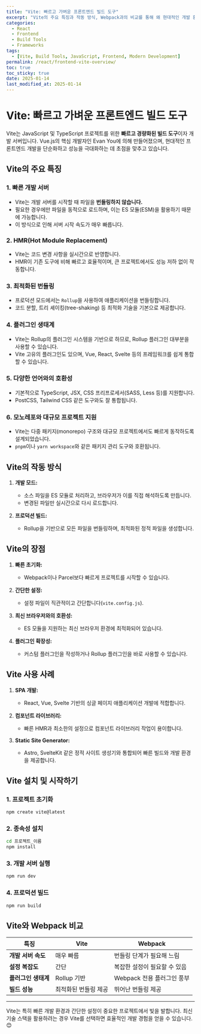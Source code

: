 ```yaml
---
title: "Vite: 빠르고 가벼운 프론트엔드 빌드 도구"
excerpt: "Vite의 주요 특징과 작동 방식, Webpack과의 비교를 통해 왜 현대적인 개발 환경에서 Vite가 각광받고 있는지 알아봅니다."
categories:
  - React
  - Frontend
  - Build Tools
  - Frameworks
tags:
  - [Vite, Build Tools, JavaScript, Frontend, Modern Development]
permalink: /react/frontend-vite-overview/
toc: true
toc_sticky: true
date: 2025-01-14
last_modified_at: 2025-01-14
---
```


# Vite: 빠르고 가벼운 프론트엔드 빌드 도구

Vite는 JavaScript 및 TypeScript 프로젝트를 위한 **빠르고 경량화된 빌드 도구**이자 개발 서버입니다. Vue.js의 핵심 개발자인 Evan You에 의해 만들어졌으며, 현대적인 프론트엔드 개발을 단순화하고 성능을 극대화하는 데 초점을 맞추고 있습니다.

## Vite의 주요 특징

### 1. 빠른 개발 서버
- Vite는 개발 서버를 시작할 때 파일을 **번들링하지 않습니다.**
- 필요한 경우에만 파일을 동적으로 로드하며, 이는 ES 모듈(ESM)을 활용하기 때문에 가능합니다.
- 이 방식으로 인해 서버 시작 속도가 매우 빠릅니다.

### 2. HMR(Hot Module Replacement)
- Vite는 코드 변경 사항을 실시간으로 반영합니다.
- HMR이 기존 도구에 비해 빠르고 효율적이며, 큰 프로젝트에서도 성능 저하 없이 작동합니다.

### 3. 최적화된 번들링
- 프로덕션 모드에서는 `Rollup`을 사용하여 애플리케이션을 번들링합니다.
- 코드 분할, 트리 셰이킹(tree-shaking) 등 최적화 기술을 기본으로 제공합니다.

### 4. 플러그인 생태계
- Vite는 Rollup의 플러그인 시스템을 기반으로 하므로, Rollup 플러그인 대부분을 사용할 수 있습니다.
- Vite 고유의 플러그인도 있으며, Vue, React, Svelte 등의 프레임워크를 쉽게 통합할 수 있습니다.

### 5. 다양한 언어와의 호환성
- 기본적으로 TypeScript, JSX, CSS 프리프로세서(SASS, Less 등)를 지원합니다.
- PostCSS, Tailwind CSS 같은 도구와도 잘 통합됩니다.

### 6. 모노레포와 대규모 프로젝트 지원
- Vite는 다중 패키지(monorepo) 구조와 대규모 프로젝트에서도 빠르게 동작하도록 설계되었습니다.
- `pnpm`이나 `yarn workspace`와 같은 패키지 관리 도구와 호환됩니다.

## Vite의 작동 방식

1. **개발 모드:**
   - 소스 파일을 ES 모듈로 처리하고, 브라우저가 이를 직접 해석하도록 만듭니다.
   - 변경된 파일만 실시간으로 다시 로드합니다.

2. **프로덕션 빌드:**
   - Rollup을 기반으로 모든 파일을 번들링하며, 최적화된 정적 파일을 생성합니다.

## Vite의 장점

1. **빠른 초기화:**
   - Webpack이나 Parcel보다 빠르게 프로젝트를 시작할 수 있습니다.

2. **간단한 설정:**
   - 설정 파일이 직관적이고 간단합니다(`vite.config.js`).

3. **최신 브라우저와의 호환성:**
   - ES 모듈을 지원하는 최신 브라우저 환경에 최적화되어 있습니다.

4. **플러그인 확장성:**
   - 커스텀 플러그인을 작성하거나 Rollup 플러그인을 바로 사용할 수 있습니다.

## Vite 사용 사례

1. **SPA 개발:**
   - React, Vue, Svelte 기반의 싱글 페이지 애플리케이션 개발에 적합합니다.

2. **컴포넌트 라이브러리:**
   - 빠른 HMR과 최소한의 설정으로 컴포넌트 라이브러리 작업이 용이합니다.

3. **Static Site Generator:**
   - Astro, SvelteKit 같은 정적 사이트 생성기와 통합되어 빠른 빌드와 개발 환경을 제공합니다.

## Vite 설치 및 시작하기

### 1. 프로젝트 초기화
```bash
npm create vite@latest
```

### 2. 종속성 설치
```bash
cd 프로젝트_이름
npm install
```

### 3. 개발 서버 실행
```bash
npm run dev
```

### 4. 프로덕션 빌드
```bash
npm run build
```

## Vite와 Webpack 비교

| 특징                | Vite                        | Webpack                     |
|---------------------|----------------------------|-----------------------------|
| **개발 서버 속도**    | 매우 빠름                   | 번들링 단계가 필요해 느림      |
| **설정 복잡도**       | 간단                       | 복잡한 설정이 필요할 수 있음   |
| **플러그인 생태계**    | Rollup 기반                | Webpack 전용 플러그인 풍부    |
| **빌드 성능**         | 최적화된 번들링 제공        | 뛰어난 번들링 제공            |

---

Vite는 특히 빠른 개발 환경과 간단한 설정이 중요한 프로젝트에서 빛을 발합니다. 최신 기술 스택을 활용하려는 경우 Vite를 선택하면 효율적인 개발 경험을 얻을 수 있습니다. 😊

